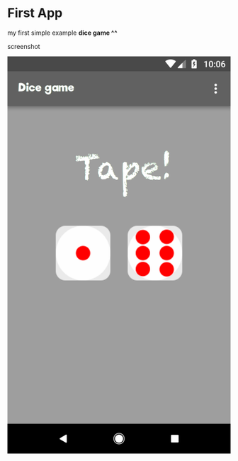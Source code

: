 # First App
 my first simple example
 **dice game ^^**


screenshot

<img src='/screensot.png' alt='screenshot'>